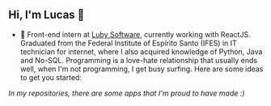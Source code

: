 ## Hi, I'm Lucas 👋


- 🔭 Front-end intern at <a href="https://www.luby.com.br/">Luby Software<a/>, currently working with ReactJS.
Graduated from the Federal Institute of Espírito Santo (IFES) in IT technician for internet, where I also acquired knowledge of Python, Java and No-SQL.
Programming is a love-hate relationship that usually ends well, when I'm not programming, I get busy surfing. 
Here are some ideas to get you started:

*In my repositories, there are some apps that I'm proud to have made :)*
